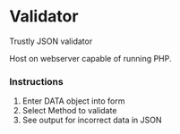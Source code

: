 # Validator
Trustly JSON validator

Host on webserver capable of running PHP.

### Instructions
1. Enter DATA object into form
2. Select Method to validate
3. See output for incorrect data in JSON